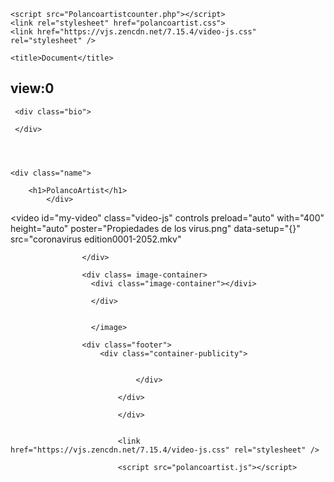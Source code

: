 <!DOCTYPE html>
<html lang="en">
<head>
    <meta charset="UTF-8">
    <meta http-equiv="X-UA-Compatible" content="IE=edge">
    <meta name="viewport" content="width=device-width, initial-scale=1.0">
    <script src="polancoartist.js"></script>
   
    <script src="Polancoartistcounter.php"></script>
    <link rel="stylesheet" href="polancoartist.css">
    <link href="https://vjs.zencdn.net/7.15.4/video-js.css" rel="stylesheet" />

    <title>Document</title>
</head>
<body >
<!--este es tu contador-->
  <h2 id="cont1">view:0</h2>

<!--aqui empieza tu pagina-->
  <div class="border">


    
     
     <div class="bio">

     </div>
    
   
           

    <div class="name">  
      
        <h1>PolancoArtist</h1>
            </div>
           

<!--Galeria de videos va aqui-->
           


<div class="galeria">   
                
 
<video id="my-video"
class="video-js"
controls
preload="auto"
with="400"
height="auto"
poster="Propiedades de los virus.png"
data-setup="{}"
src="coronavirus edition0001-2052.mkv"

></video>

<source src="coronavirus edition0001-2052.mkv" type="video/mkb" />





                    </div>
<!--galeria de foto-->

                    <div class= image-container>
                      <divi class="image-container"></divi>

                      </div>
                    
                    
                      </image>

                    <div class="footer">   
                        <div class="container-publicity">   
                          
                                
                                </div>
                            
                            </div>






  </image>
</div>




                            </div>


                            <link href="https://vjs.zencdn.net/7.15.4/video-js.css" rel="stylesheet" />

                            <script src="polancoartist.js"></script>
</body>
</html>
